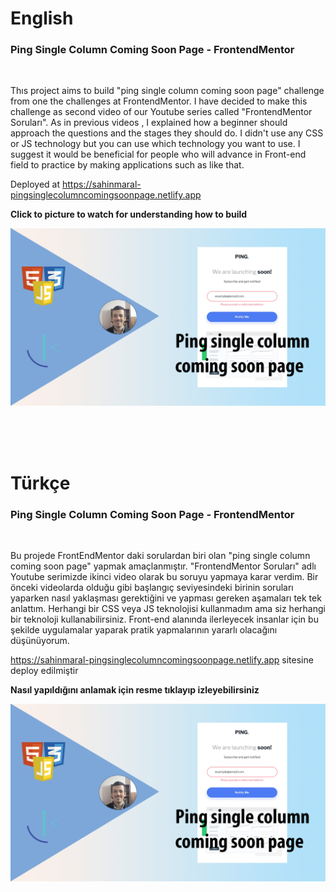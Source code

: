 # English

### Ping Single Column Coming Soon Page - FrontendMentor

<br/>

Thıs project aims to build "ping single column coming soon page" challenge from one the challenges at FrontendMentor. I have decided to make this challenge as second video of our Youtube series called "FrontendMentor Soruları". As in previous videos , I explained how a beginner should approach the questions and the stages they should do. I didn't use any CSS or JS technology but you can use which technology you want to use. I suggest it would be beneficial for people who will advance in Front-end field to practice by making applications such as like that.

Deployed at https://sahinmaral-pingsinglecolumncomingsoonpage.netlify.app

<b>Click to picture to watch for understanding how to build </b>

<a href="https://www.youtube.com/watch?v=HIirZzYAYDc"><img src="./images/thumbnail.png"></img></a>

<br/>
<br/>
<br/>

# Türkçe

### Ping Single Column Coming Soon Page - FrontendMentor

<br/>

Bu projede FrontEndMentor daki sorulardan biri olan "ping single column coming soon page" yapmak amaçlanmıştır. "FrontendMentor Soruları" adlı Youtube serimizde ikinci video olarak bu soruyu yapmaya karar verdim. Bir önceki videolarda olduğu gibi başlangıç seviyesindeki birinin soruları yaparken nasıl yaklaşması gerektiğini ve yapması gereken aşamaları tek tek anlattım. Herhangi bir CSS veya JS teknolojisi kullanmadım ama siz herhangi bir teknoloji kullanabilirsiniz. Front-end alanında ilerleyecek insanlar için bu şekilde uygulamalar yaparak pratik yapmalarının yararlı olacağını düşünüyorum.

https://sahinmaral-pingsinglecolumncomingsoonpage.netlify.app sitesine deploy edilmiştir

<b> Nasıl yapıldığını anlamak için resme tıklayıp izleyebilirsiniz </b>

<a href="https://www.youtube.com/watch?v=HIirZzYAYDc"><img src="./images/thumbnail.png"></img></a>